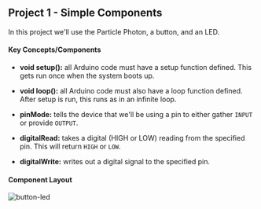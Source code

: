 ## Project 1 - Simple Components

In this project we'll use the Particle Photon, a button, and an LED.

#### Key Concepts/Components
- **void setup():** all Arduino code must have a setup function defined. This gets run once when the system boots up.

- **void loop():** all Arduino code must also have a loop function defined. After setup is run, this runs as in an infinite loop.

- **pinMode:** tells the device that we'll be using a pin to either gather `INPUT` or provide `OUTPUT`.

- **digitalRead:** takes a digital (HIGH or LOW) reading from the specified pin. This will return `HIGH` or `LOW`.

- **digitalWrite:** writes out a digital signal to the specified pin.

#### Component Layout

![button-led](https://cloud.githubusercontent.com/assets/1410181/23530465/04ecedac-ff5f-11e6-8871-b9ea5cee8b71.png)
